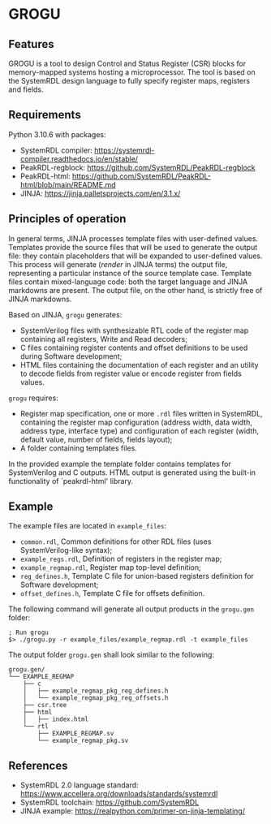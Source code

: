 # GROGU

## Features
GROGU is a tool to design Control and Status Register (CSR) blocks for memory-mapped systems hosting
a microprocessor. The tool is based on the SystemRDL design language to fully specify register maps,
registers and fields.

## Requirements
Python 3.10.6 with packages:

- SystemRDL compiler: https://systemrdl-compiler.readthedocs.io/en/stable/
- PeakRDL-regblock: https://github.com/SystemRDL/PeakRDL-regblock
- PeakRDL-html: https://github.com/SystemRDL/PeakRDL-html/blob/main/README.md
- JINJA: https://jinja.palletsprojects.com/en/3.1.x/

## Principles of operation
In general terms, JINJA processes template files with user-defined values. Templates provide the
source files that will be used to generate the output file: they contain placeholders that will be
expanded to user-defined values. This process will generate (*render* in JINJA terms) the output
file, representing a particular instance of the source template case. Template files contain
mixed-language code: both the target language and JINJA markdowns are present. The output file, on
the other hand, is strictly free of JINJA markdowns.

Based on JINJA, `grogu` generates:

- SystemVerilog files with synthesizable RTL code of the register map containing all registers,
  Write and Read decoders;
- C files containing register contents and offset definitions to be used during Software
  development;
- HTML files containing the documentation of each register and an utility to decode fields from
  register value or encode register from fields values.

`grogu` requires:

- Register map specification, one or more `.rdl` files written in SystemRDL, containing the register
  map configuration (address width, data width, address type, interface type) and configuration of
  each register (width, default value, number of fields, fields layout);
- A folder containing templates files.

In the provided example the template folder contains templates for SystemVerilog and C outputs. HTML
output is generated using the built-in functionality of `peakrdl-html' library.

## Example
The example files are located in `example_files`:

- `common.rdl`, Common definitions for other RDL files (uses SystemVerilog-like syntax);
- `example_regs.rdl`, Definition of registers in the register map;
- `example_regmap.rdl`, Register map top-level definition;
- `reg_defines.h`, Template C file for union-based registers definition for Software development;
- `offset_defines.h`, Template C file for offsets definition.

The following command will generate all output products in the `grogu.gen` folder:

```cli
; Run grogu
$> ./grogu.py -r example_files/example_regmap.rdl -t example_files
```

The output folder `grogu.gen` shall look similar to the following:

```cli
grogu.gen/
└── EXAMPLE_REGMAP
    ├── c
    │   ├── example_regmap_pkg_reg_defines.h
    │   └── example_regmap_pkg_reg_offsets.h
    ├── csr.tree
    ├── html
    │   ├── index.html
    └── rtl
        ├── EXAMPLE_REGMAP.sv
        └── example_regmap_pkg.sv
```

## References
- SystemRDL 2.0 language standard: https://www.accellera.org/downloads/standards/systemrdl
- SystemRDL toolchain: https://github.com/SystemRDL
- JINJA example: https://realpython.com/primer-on-jinja-templating/
